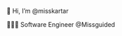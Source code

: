 👋 Hi, I’m @misskartar

👨🏽‍💻 Software Engineer @Missguided

<!---
misskartar/misskartar is a ✨ special ✨ repository because its `README.md` (this file) appears on your GitHub profile.
You can click the Preview link to take a look at your changes.
--->
